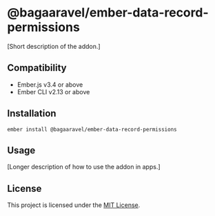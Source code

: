 @bagaaravel/ember-data-record-permissions
==============================================================================

[Short description of the addon.]


Compatibility
------------------------------------------------------------------------------

* Ember.js v3.4 or above
* Ember CLI v2.13 or above


Installation
------------------------------------------------------------------------------

```
ember install @bagaaravel/ember-data-record-permissions
```


Usage
------------------------------------------------------------------------------

[Longer description of how to use the addon in apps.]


License
------------------------------------------------------------------------------

This project is licensed under the [MIT License](LICENSE.md).
